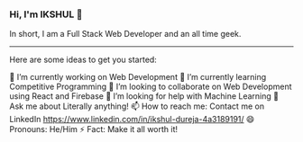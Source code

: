 ### Hi, I'm IKSHUL 👋

<!--
**IkshulDureja/IkshulDureja** is a ✨ _special_ ✨ repository because its `README.md` (this file) appears on your GitHub profile.
-->
In short, I am a Full Stack Web Developer and an all time geek.
______________________________________________________________

Here are some ideas to get you started:

 🔭 I’m currently working on Web Development
 🌱 I’m currently learning Competitive Programming
 👯 I’m looking to collaborate on Web Development using React and Firebase
 🤔 I’m looking for help with Machine Learning
 💬 Ask me about Literally anything!
 📫 How to reach me: Contact me on LinkedIn https://www.linkedin.com/in/ikshul-dureja-4a3189191/
 😄 Pronouns: He/Him
 ⚡ Fact: Make it all worth it!

